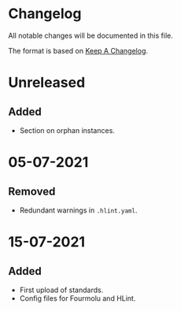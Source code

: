 # Changelog

All notable changes will be documented in this file.

The format is based on [Keep A Changelog](https://keepachangelog.com/en/1.0.0).

# Unreleased

## Added

* Section on orphan instances.

# 05-07-2021

## Removed

* Redundant warnings in `.hlint.yaml`.

# 15-07-2021

## Added

* First upload of standards.
* Config files for Fourmolu and HLint.
